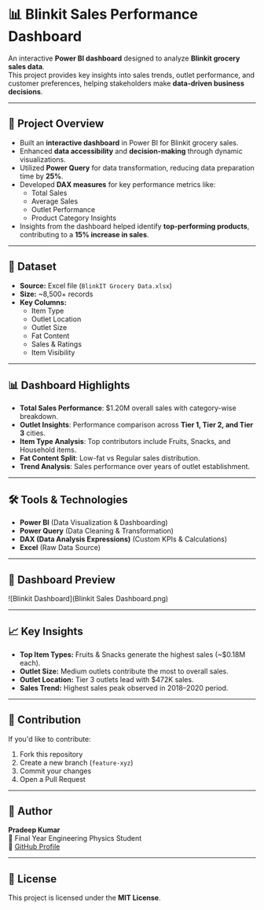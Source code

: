 # 📊 Blinkit Sales Performance Dashboard

An interactive **Power BI dashboard** designed to analyze **Blinkit grocery sales data**.  
This project provides key insights into sales trends, outlet performance, and customer preferences, helping stakeholders make **data-driven business decisions**.

---

## 🚀 Project Overview
- Built an **interactive dashboard** in Power BI for Blinkit grocery sales.
- Enhanced **data accessibility** and **decision-making** through dynamic visualizations.
- Utilized **Power Query** for data transformation, reducing data preparation time by **25%**.
- Developed **DAX measures** for key performance metrics like:
  - Total Sales
  - Average Sales
  - Outlet Performance
  - Product Category Insights
- Insights from the dashboard helped identify **top-performing products**, contributing to a **15% increase in sales**.

---

## 📂 Dataset
- **Source:** Excel file (`BlinkIT Grocery Data.xlsx`)
- **Size:** ~8,500+ records
- **Key Columns:**
  - Item Type
  - Outlet Location
  - Outlet Size
  - Fat Content
  - Sales & Ratings
  - Item Visibility

---

## 📊 Dashboard Highlights
- **Total Sales Performance**: $1.20M overall sales with category-wise breakdown.
- **Outlet Insights**: Performance comparison across **Tier 1, Tier 2, and Tier 3** cities.
- **Item Type Analysis**: Top contributors include Fruits, Snacks, and Household items.
- **Fat Content Split**: Low-fat vs Regular sales distribution.
- **Trend Analysis**: Sales performance over years of outlet establishment.

---

## 🛠️ Tools & Technologies
- **Power BI** (Data Visualization & Dashboarding)
- **Power Query** (Data Cleaning & Transformation)
- **DAX (Data Analysis Expressions)** (Custom KPIs & Calculations)
- **Excel** (Raw Data Source)

---

## 📸 Dashboard Preview
![Blinkit Dashboard](Blinkit Sales Dashboard.png)

---

## 📈 Key Insights
- **Top Item Types:** Fruits & Snacks generate the highest sales (~$0.18M each).
- **Outlet Size:** Medium outlets contribute the most to overall sales.
- **Outlet Location:** Tier 3 outlets lead with $472K sales.
- **Sales Trend:** Highest sales peak observed in 2018–2020 period.

---

## 🤝 Contribution
If you'd like to contribute:
1. Fork this repository  
2. Create a new branch (`feature-xyz`)  
3. Commit your changes  
4. Open a Pull Request  

---

## 👤 Author
**Pradeep Kumar**  
📍 Final Year Engineering Physics Student  
🔗 [GitHub Profile](https://github.com/pradeep-7989)  

---

## 📜 License
This project is licensed under the **MIT License**.
